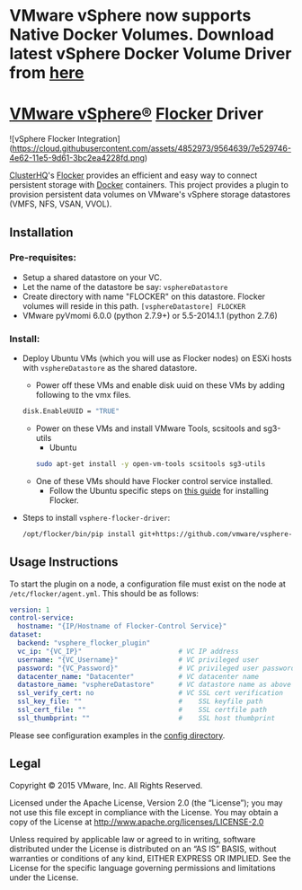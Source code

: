 # VMware vSphere now supports Native Docker Volumes. Download latest vSphere Docker Volume Driver from [here](https://github.com/vmware/docker-volume-vsphere)

# [VMware vSphere®](http://www.vmware.com/products/vsphere) [Flocker](https://clusterhq.com/flocker/introduction/) Driver

![vSphere Flocker Integration]
(https://cloud.githubusercontent.com/assets/4852973/9564639/7e529746-4e62-11e5-9d61-3bc2ea4228fd.png)

[ClusterHQ](https://clusterhq.com)'s [Flocker](https://clusterhq.com/flocker/introduction/) provides an efficient and easy way to connect persistent storage with [Docker](http://docker.com) containers. This project provides a plugin to provision persistent data volumes on VMware's vSphere storage datastores (VMFS, NFS, VSAN, VVOL).

## Installation

### Pre-requisites:
  - Setup a shared datastore on your VC.
  - Let the name of the datastore be say: `vsphereDatastore`
  - Create directory with name "FLOCKER" on this datastore. Flocker volumes will reside in this path.
    `[vsphereDatastore] FLOCKER`
  - VMware pyVmomi 6.0.0 (python 2.7.9+) or 5.5-2014.1.1 (python 2.7.6)

### Install:

- Deploy Ubuntu VMs (which you will use as Flocker nodes) on ESXi hosts with `vsphereDatastore` as the shared datastore.
  - Power off these VMs and enable disk uuid on these VMs by adding following to the vmx files.
   ```bash
   disk.EnableUUID​ = "TRUE"
   ```
  - Power on these VMs and install VMware Tools, scsitools and sg3-utils
    - Ubuntu<br>
     ```bash
     sudo apt-get install -y open-vm-tools scsitools sg3-utils
     ```
  - One of these VMs should have Flocker control service installed.
    - Follow the Ubuntu specific steps on [this guide](https://docs.clusterhq.com/en/latest/docker-integration/index.html​) for installing Flocker.


- Steps to install `vsphere-flocker-driver`:
  ```bash
  /opt/flocker/bin/pip install git+https://github.com/vmware/vsphere-flocker-driver.git
  ```

## Usage Instructions
To start the plugin on a node, a configuration file must exist on the node at `/etc/flocker/agent.yml`. This should be as follows:
```yaml
version: 1
control-service:
  hostname: "{IP/Hostname of Flocker-Control Service}"
dataset:
  backend: "vsphere_flocker_plugin"
  vc_ip: "{VC_IP}"                        # VC IP address
  username: "{VC_Username}"               # VC privileged user
  password: "{VC_Password}"               # VC privileged user password
  datacenter_name: "Datacenter"           # VC datacenter name
  datastore_name: "vsphereDatastore"      # VC datastore name as above  
  ssl_verify_cert: no                     # VC SSL cert verification
  ssl_key_file: ""                        #    SSL keyfile path
  ssl_cert_file: ""                       #    SSL certfile path
  ssl_thumbprint: ""                      #    SSL host thumbprint
```

Please see configuration examples in the [config directory](vsphere_flocker_plugin/config/).

## Legal

Copyright © 2015 VMware, Inc.  All Rights Reserved.

Licensed under the Apache License, Version 2.0 (the “License”); you may not
use this file except in compliance with the License.  You may obtain a copy of
the License at http://www.apache.org/licenses/LICENSE-2.0

Unless required by applicable law or agreed to in writing, software distributed
under the License is distributed on an “AS IS” BASIS, without warranties or
conditions of any kind, EITHER EXPRESS OR IMPLIED.  See the License for the
specific language governing permissions and limitations under the License.
